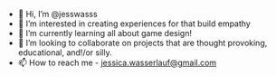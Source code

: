 - 👋 Hi, I’m @jesswasss
- 👀 I’m interested in creating experiences for that build empathy  
- 🌱 I’m currently learning all about game design! 
- 💞️ I’m looking to collaborate on projects that are thought provoking, educational, and!/or silly.
- 📫 How to reach me - jessica.wasserlauf@gmail.com

<!---
jesswasss/jesswasss is a ✨ special ✨ repository because its `README.md` (this file) appears on your GitHub profile.
You can click the Preview link to take a look at your changes.
--->
